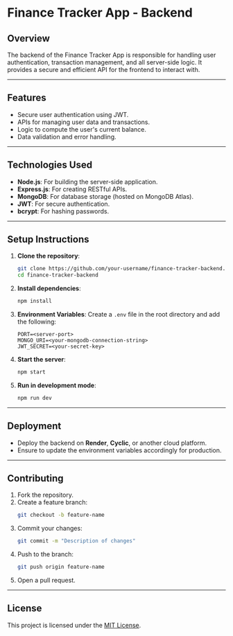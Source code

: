 # Finance Tracker App - Backend

## Overview
The backend of the Finance Tracker App is responsible for handling user authentication, transaction management, and all server-side logic. It provides a secure and efficient API for the frontend to interact with.

---

## Features
- Secure user authentication using JWT.
- APIs for managing user data and transactions.
- Logic to compute the user's current balance.
- Data validation and error handling.

---

## Technologies Used
- **Node.js**: For building the server-side application.
- **Express.js**: For creating RESTful APIs.
- **MongoDB**: For database storage (hosted on MongoDB Atlas).
- **JWT**: For secure authentication.
- **bcrypt**: For hashing passwords.

---

## Setup Instructions

1. **Clone the repository**:
   ```bash
   git clone https://github.com/your-username/finance-tracker-backend.git
   cd finance-tracker-backend
   ```

2. **Install dependencies**:
   ```bash
   npm install
   ```

3. **Environment Variables**:
   Create a `.env` file in the root directory and add the following:
   ```env
   PORT=<server-port>
   MONGO_URI=<your-mongodb-connection-string>
   JWT_SECRET=<your-secret-key>
   ```

4. **Start the server**:
   ```bash
   npm start
   ```

5. **Run in development mode**:
   ```bash
   npm run dev
   ```

---

## Deployment
- Deploy the backend on **Render**, **Cyclic**, or another cloud platform.
- Ensure to update the environment variables accordingly for production.

---

## Contributing

1. Fork the repository.
2. Create a feature branch:
   ```bash
   git checkout -b feature-name
   ```
3. Commit your changes:
   ```bash
   git commit -m "Description of changes"
   ```
4. Push to the branch:
   ```bash
   git push origin feature-name
   ```
5. Open a pull request.

---

## License
This project is licensed under the [MIT License](LICENSE).
